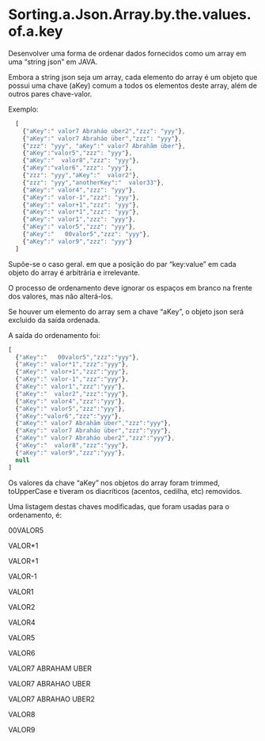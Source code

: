 # Sorting.a.Json.Array.by.the.values.of.a.key

Desenvolver uma forma de ordenar dados fornecidos como um array em uma “string json” em JAVA.

Embora a string json seja um array, cada elemento do array é um objeto que possui uma chave (aKey) comum a todos os elementos deste array, além de outros pares chave-valor.

Exemplo:
```javascript
  [
    {"aKey":" valor7 Abraháo uber2","zzz": "yyy"},
    {"aKey":" valor7 Abraháo über","zzz": "yyy"},
    {"zzz": "yyy", "aKey":" valor7 Abrahãm über"},
    {"aKey":"valor5","zzz": "yyy"},
    {"aKey":"  valor8","zzz": "yyy"},
    {"aKey":"valor6","zzz": "yyy"},
    {"zzz": "yyy","aKey":"  valor2"},
    {"zzz": "yyy","anotherKey":"  valor33"},
    {"aKey":" valor4","zzz": "yyy"},
    {"aKey":" valor-1","zzz": "yyy"},
    {"aKey":" valor+1","zzz": "yyy"},
    {"aKey":" valor*1","zzz": "yyy"},
    {"aKey":" valor1","zzz": "yyy"},
    {"aKey":" valor5","zzz": "yyy"},
    {"aKey":"   00valor5","zzz": "yyy"},
    {"aKey":" valor9","zzz": "yyy"}
  ]
```  

Supõe-se o caso geral. em que a posição do par “key:value” em cada objeto do array é arbitrária e irrelevante.

O processo de ordenamento deve ignorar os espaços em branco na frente dos valores, mas não alterá-los.

Se houver um elemento do array sem a chave “aKey”, o objeto json será excluido da saída ordenada.

A saída do ordenamento foi:
```javascript
[
  {"aKey":"   00valor5","zzz":"yyy"},
  {"aKey":" valor*1","zzz":"yyy"},
  {"aKey":" valor+1","zzz":"yyy"},
  {"aKey":" valor-1","zzz":"yyy"},
  {"aKey":" valor1","zzz":"yyy"},
  {"aKey":"  valor2","zzz":"yyy"},
  {"aKey":" valor4","zzz":"yyy"},
  {"aKey":" valor5","zzz":"yyy"},
  {"aKey":"valor6","zzz":"yyy"},
  {"aKey":" valor7 Abrahãm über","zzz":"yyy"},
  {"aKey":" valor7 Abraháo über","zzz":"yyy"},
  {"aKey":" valor7 Abraháo uber2","zzz":"yyy"},
  {"aKey":"  valor8","zzz":"yyy"},
  {"aKey":" valor9","zzz":"yyy"},
  null
]
```

Os valores da chave “aKey” nos objetos do array foram trimmed, toUpperCase e tiveram os diacríticos (acentos, cedilha, etc) removidos.

Uma listagem destas chaves modificadas, que foram usadas para o ordenamento, é:

00VALOR5

VALOR*1

VALOR+1

VALOR-1

VALOR1

VALOR2

VALOR4

VALOR5

VALOR6

VALOR7 ABRAHAM UBER

VALOR7 ABRAHAO UBER

VALOR7 ABRAHAO UBER2

VALOR8

VALOR9


